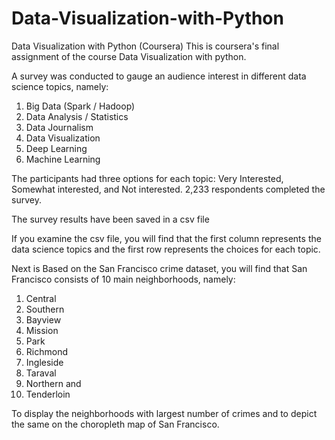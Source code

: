 # Data-Visualization-with-Python
Data Visualization with Python (Coursera)
This is coursera's final assignment of the course Data Visualization with python.

A survey was conducted to gauge an audience interest in different data science topics, namely:

1. Big Data (Spark / Hadoop)
2. Data Analysis / Statistics
3. Data Journalism
4. Data Visualization
5. Deep Learning
6. Machine Learning

The participants had three options for each topic: Very Interested, Somewhat interested, and Not interested. 2,233 respondents completed the survey.

The survey results have been saved in a csv file

If you examine the csv file, you will find that the first column represents the data science topics and the first row represents the choices for each topic.




Next is Based on the San Francisco crime dataset, you will find that San Francisco consists of 10 main neighborhoods, namely:

1. Central
2. Southern
3. Bayview
4. Mission
5. Park
6. Richmond
7. Ingleside
8. Taraval
9. Northern and
10. Tenderloin

To display the neighborhoods with largest number of crimes and to depict the same on the choropleth map of San Francisco. 
